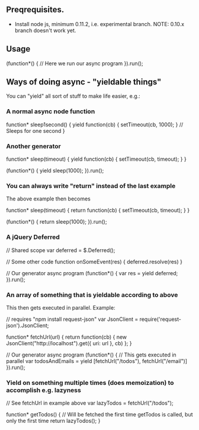 ## Preqrequisites.
- Install node js, minimum 0.11.2, i.e. experimental branch. NOTE: 0.10.x branch doesn't work yet.


## Usage
(function*() {
	// Here we run our async program
}).run();


## Ways of doing async - "yieldable things"
You can "yield" all sort of stuff to make life easier, e.g.:

### A normal async node function
function* sleep1second() {
	yield function(cb) { setTimeout(cb, 1000); } // Sleeps for one second
}

### Another generator
function* sleep(timeout) {
	yield function(cb) { setTimeout(cb, timeout); }
}

(function*() {
	yield sleep(1000);
}).run();

### You can always write "return" instead of the last example
The above example then becomes

function* sleep(timeout) {
	return function(cb) { setTimeout(cb, timeout); }
}

(function*() {
	return sleep(1000);
}).run();


### A jQuery Deferred
// Shared scope
var deferred = $.Deferred();

// Some other code
function onSomeEvent(res) {
	deferred.resolve(res)
}

// Our generator async program
(function*() {
	var res = yield deferred;
}).run();

### An array of something that is yieldable according to above
This then gets executed in parallel. Example:

// requires "npm install request-json"
var JsonClient = require('request-json').JsonClient;

function* fetchUrl(url) {
	return function(cb) {
		new JsonClient("http://localhost").get({ uri: url }, cb)
	};
}

// Our generator async program
(function*() {
	// This gets executed in parallel
	var todosAndEmails = yield [fetchUrl("/todos"), fetchUrl("/email")]
}).run();

### Yield on something multiple times (does memoization) to accomplish e.g. lazyness

// See fetchUrl in example above
var lazyTodos = fetchUrl("/todos");

function* getTodos() {
	// Will be fetched the first time getTodos is called, but only the first time
	return lazyTodos();
}